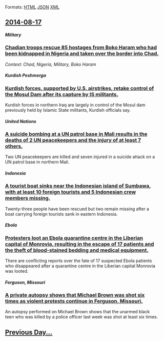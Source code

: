 
Formats: [HTML](2014/08/17/index.html)  [JSON](2014/08/17/index.json)  [XML](2014/08/17/index.xml)  

## [2014-08-17](/news/2014/08/17/index.md)

##### Military
### [Chadian troops rescue 85 hostages from Boko Haram who had been kidnapped in Nigeria and taken over the border into Chad. ](/news/2014/08/17/chadian-troops-rescue-85-hostages-from-boko-haram-who-had-been-kidnapped-in-nigeria-and-taken-over-the-border-into-chad.md)
_Context: Chad, Nigeria, Military, Boko Haram_

##### Kurdish Peshmerga
### [Kurdish forces, supported by U.S. airstrikes, retake control of the Mosul Dam after its capture by IS militants. ](/news/2014/08/17/kurdish-forces-supported-by-u-s-airstrikes-retake-control-of-the-mosul-dam-after-its-capture-by-is-militants.md)
Kurdish forces in northern Iraq are largely in control of the Mosul dam previously held by Islamic State militants, Kurdish officials say.

##### United Nations
### [A suicide bombing at a UN patrol base in Mali results in the deaths of 2 UN peacekeepers and the injury of at least 7 others. ](/news/2014/08/17/a-suicide-bombing-at-a-un-patrol-base-in-mali-results-in-the-deaths-of-2-un-peacekeepers-and-the-injury-of-at-least-7-others.md)
Two UN peacekeepers are killed and seven injured in a suicide attack on a UN patrol base in northern Mali.

##### Indonesia
### [A tourist boat sinks near the Indonesian island of Sumbawa, with at least 10 foreign tourists and 5 Indonesian crew members missing. ](/news/2014/08/17/a-tourist-boat-sinks-near-the-indonesian-island-of-sumbawa-with-at-least-10-foreign-tourists-and-5-indonesian-crew-members-missing.md)
Twenty-three people have been rescued but two remain missing after a boat carrying foreign tourists sank in eastern Indonesia.

##### Ebola
### [Protesters loot an Ebola quarantine centre in the Liberian capital of Monrovia, resulting in the escape of 17 patients and the theft of blood-stained bedding and medical equipment. ](/news/2014/08/17/protesters-loot-an-ebola-quarantine-centre-in-the-liberian-capital-of-monrovia-resulting-in-the-escape-of-17-patients-and-the-theft-of-bloo.md)
There are conflicting reports over the fate of 17 suspected Ebola patients who disappeared after a quarantine centre in the Liberian capital Monrovia was looted.

##### Ferguson, Missouri
### [A private autopsy shows that Michael Brown was shot six times as violent protests continue in Ferguson, Missouri. ](/news/2014/08/17/a-private-autopsy-shows-that-michael-brown-was-shot-six-times-as-violent-protests-continue-in-ferguson-missouri.md)
An autopsy performed on Michael Brown shows that the unarmed black teen who was killed by a police officer last week was shot at least six times.

## [Previous Day...](/news/2014/08/16/index.md)

